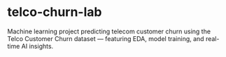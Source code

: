 # telco-churn-lab
Machine learning project predicting telecom customer churn using the Telco Customer Churn dataset — featuring EDA, model training, and real-time AI insights.
